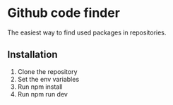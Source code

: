 # Github code finder

The easiest way to find used packages in repositories.

## Installation

1. Clone the repository
2. Set the env variables
3. Run npm install
4. Run npm run dev
